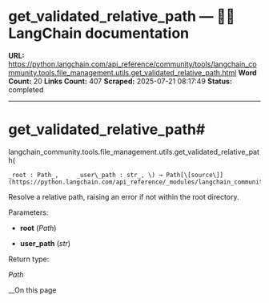 # get_validated_relative_path — 🦜🔗 LangChain  documentation

**URL:** https://python.langchain.com/api_reference/community/tools/langchain_community.tools.file_management.utils.get_validated_relative_path.html
**Word Count:** 20
**Links Count:** 407
**Scraped:** 2025-07-21 08:17:49
**Status:** completed

---

# get\_validated\_relative\_path\#

langchain\_community.tools.file\_management.utils.get\_validated\_relative\_path\(

    _root : Path_,     _user\_path : str_, \) → Path[\[source\]](https://python.langchain.com/api_reference/_modules/langchain_community/tools/file_management/utils.html#get_validated_relative_path)\#     

Resolve a relative path, raising an error if not within the root directory.

Parameters:     

  * **root** \(_Path_\)

  * **user\_path** \(_str_\)

Return type:     

_Path_

__On this page